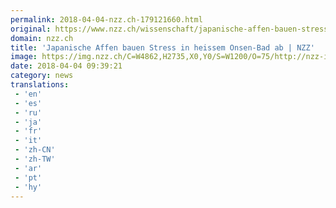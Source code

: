 ```yaml
---
permalink: 2018-04-04-nzz.ch-179121660.html
original: https://www.nzz.ch/wissenschaft/japanische-affen-bauen-stress-in-heissem-onsen-bad-ab-ld.1371722
domain: nzz.ch
title: 'Japanische Affen bauen Stress in heissem Onsen-Bad ab | NZZ'
image: https://img.nzz.ch/C=W4862,H2735,X0,Y0/S=W1200/O=75/http://nzz-img.s3.amazonaws.com/2018/4/4/2deb8cac-a933-4cba-8270-29fc36da5785.jpeg
date: 2018-04-04 09:39:21
category: news
translations: 
 - 'en'
 - 'es'
 - 'ru'
 - 'ja'
 - 'fr'
 - 'it'
 - 'zh-CN'
 - 'zh-TW'
 - 'ar'
 - 'pt'
 - 'hy'
---
```


